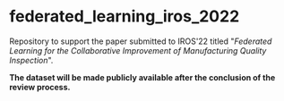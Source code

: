 # federated_learning_iros_2022
Repository to support the paper submitted to IROS'22 titled "_Federated Learning for the Collaborative Improvement of Manufacturing Quality Inspection_".

**The dataset will be made publicly available after the conclusion of the review process.**
